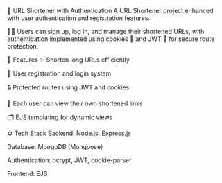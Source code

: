 🔗 URL Shortener with Authentication
A URL Shortener project enhanced with user authentication and registration features.

👤✅ Users can sign up, log in, and manage their shortened URLs, with authentication implemented using cookies 🍪 and JWT 🔐 for secure route protection.

🚀 Features
✨ Shorten long URLs efficiently

🔐 User registration and login system

🔒 Protected routes using JWT and cookies

📂 Each user can view their own shortened links

🗂️ EJS templating for dynamic views

⚙️ Tech Stack
Backend: Node.js, Express.js

Database: MongoDB (Mongoose)

Authentication: bcrypt, JWT, cookie-parser

Frontend: EJS

